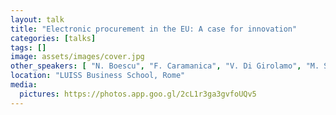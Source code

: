 ```yaml
---
layout: talk
title: "Electronic procurement in the EU: A case for innovation"
categories: [talks]
tags: []
image: assets/images/cover.jpg
other_speakers: [ "N. Boescu", "F. Caramanica", "V. Di Girolamo", "M. Stefanini" ]
location: "LUISS Business School, Rome"
media:
  pictures: https://photos.app.goo.gl/2cL1r3ga3gvfoUQv5
---
```


